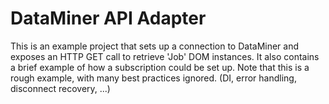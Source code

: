 # DataMiner API Adapter

This is an example project that sets up a connection to DataMiner and exposes an HTTP GET call to retrieve 'Job' DOM instances.
It also contains a brief example of how a subscription could be set up.
Note that this is a rough example, with many best practices ignored. (DI, error handling, disconnect recovery, ...)
